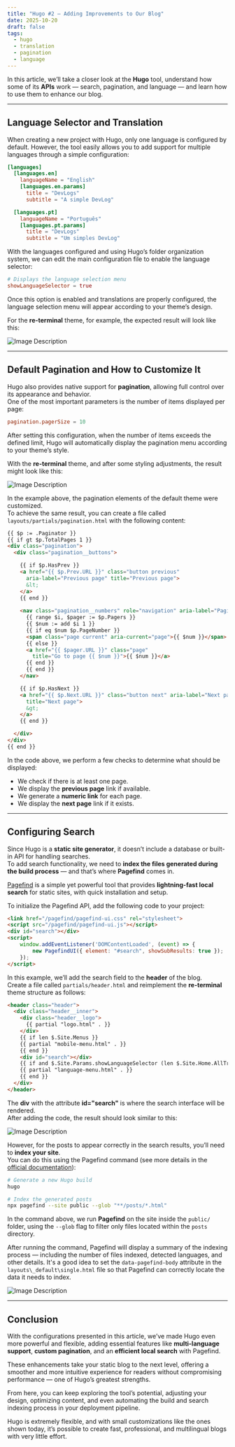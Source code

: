 ```yaml
---
title: "Hugo #2 — Adding Improvements to Our Blog"
date: 2025-10-20
draft: false
tags:
  - hugo
  - translation
  - pagination
  - language
---
```


In this article, we’ll take a closer look at the **Hugo** tool, understand how some of its **APIs** work — search, pagination, and language — and learn how to use them to enhance our blog.

---

## Language Selector and Translation

When creating a new project with Hugo, only one language is configured by default. However, the tool easily allows you to add support for multiple languages through a simple configuration:

```toml
[languages]
  [languages.en]
    languageName = "English"
    [languages.en.params]
      title = "DevLogs"
      subtitle = "A simple DevLog"

  [languages.pt]
    languageName = "Português"
    [languages.pt.params]
      title = "DevLogs"
      subtitle = "Um simples DevLog"
```

With the languages configured and using Hugo’s folder organization system, we can edit the main configuration file to enable the language selector:

```toml
# Displays the language selection menu
showLanguageSelector = true
```

Once this option is enabled and translations are properly configured, the language selection menu will appear according to your theme’s design.

For the **re-terminal** theme, for example, the expected result will look like this:

![Image Description](/devlogs/images/Pasted-image-20251020233751.png)

---

## Default Pagination and How to Customize It

Hugo also provides native support for **pagination**, allowing full control over its appearance and behavior.  
One of the most important parameters is the number of items displayed per page:

```toml
pagination.pagerSize = 10
```

After setting this configuration, when the number of items exceeds the defined limit, Hugo will automatically display the pagination menu according to your theme’s style.

With the **re-terminal** theme, and after some styling adjustments, the result might look like this:

![Image Description](/devlogs/images/Pasted-image-20251020234144.png)

In the example above, the pagination elements of the default theme were customized.  
To achieve the same result, you can create a file called `layouts/partials/pagination.html` with the following content:

```html
{{ $p := .Paginator }}
{{ if gt $p.TotalPages 1 }}
<div class="pagination">
  <div class="pagination__buttons">

    {{ if $p.HasPrev }}
    <a href="{{ $p.Prev.URL }}" class="button previous"
      aria-label="Previous page" title="Previous page">
      &lt;
    </a>
    {{ end }}
	
    <nav class="pagination__numbers" role="navigation" aria-label="Pagination">
      {{ range $i, $pager := $p.Pagers }}
      {{ $num := add $i 1 }}
      {{ if eq $num $p.PageNumber }}
      <span class="page current" aria-current="page">{{ $num }}</span>
      {{ else }}
      <a href="{{ $pager.URL }}" class="page"
        title="Go to page {{ $num }}">{{ $num }}</a>
      {{ end }}
      {{ end }}
    </nav>

    {{ if $p.HasNext }}
    <a href="{{ $p.Next.URL }}" class="button next" aria-label="Next page"
      title="Next page">
      &gt;
    </a>
    {{ end }}

  </div>
</div>
{{ end }}
```

In the code above, we perform a few checks to determine what should be displayed:

- We check if there is at least one page.  
- We display the **previous page** link if available.  
- We generate a **numeric link** for each page.  
- We display the **next page** link if it exists.

---

## Configuring Search

Since Hugo is a **static site generator**, it doesn’t include a database or built-in API for handling searches.  
To add search functionality, we need to **index the files generated during the build process** — and that’s where **Pagefind** comes in.

[Pagefind](https://pagefind.app/docs/) is a simple yet powerful tool that provides **lightning-fast local search** for static sites, with quick installation and setup.

To initialize the Pagefind API, add the following code to your project:

```html
<link href="/pagefind/pagefind-ui.css" rel="stylesheet">
<script src="/pagefind/pagefind-ui.js"></script>
<div id="search"></div>
<script>
    window.addEventListener('DOMContentLoaded', (event) => {
        new PagefindUI({ element: "#search", showSubResults: true });
    });
</script>
```

In this example, we’ll add the search field to the **header** of the blog.  
Create a file called `partials/header.html` and reimplement the **re-terminal** theme structure as follows:

```html
<header class="header">
  <div class="header__inner">
    <div class="header__logo">
      {{ partial "logo.html" . }}
    </div>
    {{ if len $.Site.Menus }}
    {{ partial "mobile-menu.html" . }}
    {{ end }}
    <div id="search"></div>
    {{ if and $.Site.Params.showLanguageSelector (len $.Site.Home.AllTranslations) }}
    {{ partial "language-menu.html" . }}
    {{ end }}
  </div>
</header>
```

The **div** with the attribute **id="search"** is where the search interface will be rendered.  
After adding the code, the result should look similar to this:

![Image Description](/devlogs/images/Pasted-image-20251021000348.png)

However, for the posts to appear correctly in the search results, you’ll need to **index your site**.  
You can do this using the Pagefind command (see more details in the [official documentation](https://pagefind.app/docs/running-pagefind/)):

```bash
# Generate a new Hugo build
hugo

# Index the generated posts
npx pagefind --site public --glob "**/posts/*.html"
```

In the command above, we run **Pagefind** on the site inside the `public/` folder, using the `--glob` flag to filter only files located within the `posts` directory.

After running the command, Pagefind will display a summary of the indexing process — including the number of files indexed, detected languages, and other details. It's a good idea to set the `data-pagefind-body` attribute in the `layouts\_default\single.html` file so that Pagefind can correctly locate the data it needs to index.

![Image Description](/devlogs/images/Pasted-image-20251021233149.png)

---

## Conclusion

With the configurations presented in this article, we’ve made Hugo even more powerful and flexible, adding essential features like **multi-language support**, **custom pagination**, and an **efficient local search** with Pagefind.

These enhancements take your static blog to the next level, offering a smoother and more intuitive experience for readers without compromising performance — one of Hugo’s greatest strengths.

From here, you can keep exploring the tool’s potential, adjusting your design, optimizing content, and even automating the build and search indexing process in your deployment pipeline.

Hugo is extremely flexible, and with small customizations like the ones shown today, it’s possible to create fast, professional, and multilingual blogs with very little effort.
